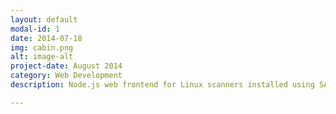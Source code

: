 ```yaml
---
layout: default
modal-id: 1
date: 2014-07-18
img: cabin.png
alt: image-alt
project-date: August 2014
category: Web Development
description: Node.js web frontend for Linux scanners installed using SANE.

---
```

